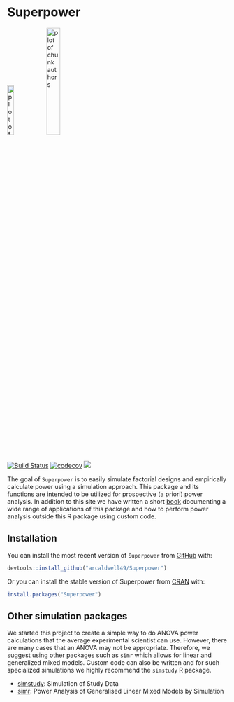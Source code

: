 # Superpower 

<img src="Superpower2.PNG" title="plot of chunk hex" alt="plot of chunk hex" width="17%" />
<img src="authors.png" title="plot of chunk authors" alt="plot of chunk authors" width="25%" />

<!-- rmarkdown v1 -->
<!-- README.md is generated from README.Rmd. Please edit that file -->

<!-- badges: start -->
[![Build Status](https://travis-ci.com/arcaldwell49/superpower.svg?branch=master)](https://travis-ci.com/arcaldwell49/superpower)
[![codecov](https://codecov.io/gh/arcaldwell49/Superpower/branch/master/graph/badge.svg)](https://codecov.io/gh/arcaldwell49/Superpower)
[![](https://img.shields.io/badge/doi-10.31234/osf.io/baxsf-yellow.svg)](https://doi.org/10.31234/osf.io/baxsf)
<!-- badges: end -->


The goal of `Superpower` is to easily simulate factorial designs and empirically calculate power using a simulation approach. 
This package and its functions are intended to be utilized for prospective (a priori) power analysis. In addition to this site we have written a short [book](https://aaroncaldwell.us/SuperpowerBook/) documenting a wide range of applications of this package and how to perform power analysis outside this R package using custom code.


## Installation

You can install the most recent version of `Superpower` from [GitHub](https://github.com/arcaldwell49/Superpower) with:

``` r
devtools::install_github("arcaldwell49/Superpower")
```

Or you can install the stable version of Superpower from [CRAN](https://CRAN.R-project.org) with:


``` r
install.packages("Superpower")
```


## Other simulation packages

We started this project to create a simple way to do ANOVA power calculations that the average experimental scientist can use. However, there are many cases that an ANOVA may not be appropriate. Therefore, we suggest using other packages such as `simr` which allows for linear and generalized mixed models. Custom code can also be written and for such specialized simulations we highly recommend the `simstudy` R package.

* [simstudy](https://www.rdatagen.net/page/simstudy/): Simulation of Study Data
* [simr](https://github.com/pitakakariki/simr): Power Analysis of Generalised Linear Mixed Models by Simulation



